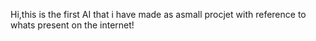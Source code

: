 Hi,this is the first AI that i have made as asmall procjet with reference to whats present on the internet!

